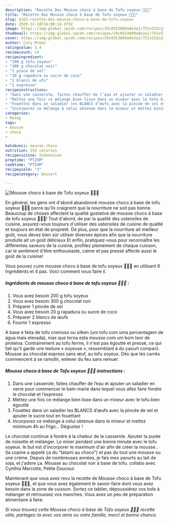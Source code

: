 ```yaml
---
description: "Recette Des Mousse choco à base de Tofu soyeux 🔔🐣🍫"
title: "Recette Des Mousse choco à base de Tofu soyeux 🔔🐣🍫"
slug: 4162-recette-des-mousse-choco-a-base-de-tofu-soyeux
date: 2020-12-18T16:00:24.975Z
image: https://img-global.cpcdn.com/recipes/29c0553009a8e3a1/751x532cq70/mousse-choco-a-base-de-tofu-soyeux-🔔🐣🍫-photo-principale-de-la-recette.jpg
thumbnail: https://img-global.cpcdn.com/recipes/29c0553009a8e3a1/751x532cq70/mousse-choco-a-base-de-tofu-soyeux-🔔🐣🍫-photo-principale-de-la-recette.jpg
cover: https://img-global.cpcdn.com/recipes/29c0553009a8e3a1/751x532cq70/mousse-choco-a-base-de-tofu-soyeux-🔔🐣🍫-photo-principale-de-la-recette.jpg
author: Cory McGee
ratingvalue: 3.4
reviewcount: 14
recipeingredient:
- "200 g tofu soyeux"
- "300 g chocolat noir"
- "1 pince de sel"
- "20 g rapadura ou sucre de coco"
- "2 blancs de ufs"
- "1 expresso"
recipeinstructions:
- "Dans une casserole, faites chauffer de l’eau et ajouter un saladier en verre pour commencer le bain-marie dans lequel vous allez faire fondre le chocolat et l’expresso"
- "Mettez une fois ce mélange bien lisse dans un mixeur avec le tofu bien égoutté"
- "Fouettez dans un saladier les BLANCS d’œufs avec la pincée de sel et ajouter le sucre tout en fouettant"
- "Incorporez ce mélange à celui obtenue dans le mixeur et mettez minimum 4h au frigo... Dégustez !"
categories:
- Resep
tags:
- mousse
- choco
- 

katakunci: mousse choco  
nutrition: 253 calories
recipecuisine: Indonesian
preptime: "PT25M"
cooktime: "PT54M"
recipeyield: "3"
recipecategory: Dessert

---
```



![Mousse choco à base de Tofu soyeux 🔔🐣🍫](https://img-global.cpcdn.com/recipes/29c0553009a8e3a1/751x532cq70/mousse-choco-a-base-de-tofu-soyeux-🔔🐣🍫-photo-principale-de-la-recette.jpg)

En général, les gens ont d'abord abandonné mousse choco à base de tofu soyeux 🔔🐣🍫 parce qu'ils craignent que la nourriture ne soit pas bonne. Beaucoup de choses affectent la qualité gustative de mousse choco à base de tofu soyeux 🔔🐣🍫! Tout d'abord, de par la qualité des ustensiles de cuisine, assurez-vous toujours d'utiliser des ustensiles de cuisine de qualité et toujours en état de propreté. De plus, pour que la nourriture ait meilleur goût, vous devez bien sûr utiliser diverses épices afin que la nourriture produite ait un goût délicieux Et enfin, pratiquez-vous pour reconnaître les différentes saveurs de la cuisine, profitez pleinement de chaque cuisson, car le sentiment d'être enthousiaste, calme et pas pressé affecte aussi le goût de la cuisine!

<!--inarticleads1-->

Vous pouvez cuire mousse choco à base de tofu soyeux 🔔🐣🍫 en utilisant 6 Ingrédients et 4 pas. Voici comment vous faire il.

##### Ingrédients de mousse choco à base de tofu soyeux 🔔🐣🍫 :

1. Vous avez besoin 200 g tofu soyeux
1. Vous avez besoin 300 g chocolat noir
1. Préparer 1 pincée de sel
1. Vous avez besoin 20 g rapadura ou sucre de coco
1. Préparer 2 blancs de œufs
1. Fournir 1 expresso


A base é feita de tofu cremoso ou silken (um tofu com uma percentagem de água mais elevada), mas que torna esta mousse com um bom teor de proteína. Contrairement au tofu ferme, il n&#39;est pas égoutté et pressé, ce qui fait qu&#39;il garde une texture « soyeuse », ressemblant à du yaourt compact. Mousse au chocolat express sans œuf, au tofu soyeux. Dès que les carrés commencent à se ramollir, enlever du feu sans remuer. 

<!--inarticleads2-->

##### Mousse choco à base de Tofu soyeux 🔔🐣🍫 instructions :

1. Dans une casserole, faites chauffer de l’eau et ajouter un saladier en verre pour commencer le bain-marie dans lequel vous allez faire fondre le chocolat et l’expresso
1. Mettez une fois ce mélange bien lisse dans un mixeur avec le tofu bien égoutté
1. Fouettez dans un saladier les BLANCS d’œufs avec la pincée de sel et ajouter le sucre tout en fouettant
1. Incorporez ce mélange à celui obtenue dans le mixeur et mettez minimum 4h au frigo... Dégustez !


Le chocolat continue à fondre à la chaleur de la casserole. Ajouter la purée de noisette et mélanger. Le mixer pendant une bonne minute avec le tofu soyeux. le but est d&#39;incorporer le maximum d&#39;air afin de créer la mousse.. (la copine a appelé ça du &#34;tatami au choco&#34;) et pas du tout une mousse ou une crème. Depuis de nombreuses années, je fais mes yaourts au lait de soja, et j&#39;adore ça. Mousse au chocolat noir à base de tofu. collabo avec Cynthia Marcotte, Petite Douceur. 

<!--inarticleads1-->

<p>
Maintenant que vous avez revu la recette de Mousse choco à base de Tofu soyeux 🔔🐣🍫, et que vous avez également le savoir-faire dont vous avez besoin dans la zone de cuisson. Sortez ce tablier, dépoussiérez vos bols à mélanger et retroussez vos manches. Vous avez un peu de préparation alimentaire à faire.
</p>

<p>
<i>Si vous trouvez cette Mousse choco à base de Tofu soyeux 🔔🐣🍫 recette utile, partagez-la avec vos amis ou votre famille, merci et bonne chance.</i>
</p>
